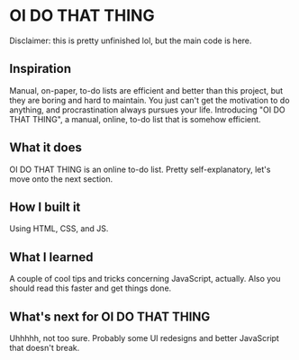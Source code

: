 # OI DO THAT THING

Disclaimer: this is pretty unfinished lol, but the main code is here.

## Inspiration
Manual, on-paper, to-do lists are efficient and better than this project, but they are boring and hard to maintain. You just can't get the motivation to do anything, and procrastination always pursues your life. Introducing "OI DO THAT THING", a manual, online, to-do list that is somehow efficient.

## What it does
OI DO THAT THING is an online to-do list. Pretty self-explanatory, let's move onto the next section.

## How I built it
Using HTML, CSS, and JS. 

## What I learned
A couple of cool tips and tricks concerning JavaScript, actually. Also you should read this faster and get things done.

## What's next for OI DO THAT THING
Uhhhhh, not too sure. Probably some UI redesigns and better JavaScript that doesn't break.